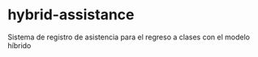 # hybrid-assistance
Sistema de registro de asistencia para el regreso a clases con el modelo híbrido
